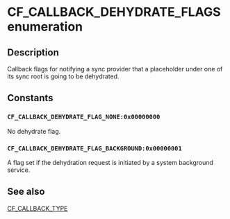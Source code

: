 # CF_CALLBACK_DEHYDRATE_FLAGS enumeration

## Description

Callback flags for notifying a sync provider that a placeholder under one of its sync root is going to be dehydrated.

## Constants

### `CF_CALLBACK_DEHYDRATE_FLAG_NONE:0x00000000`

No dehydrate flag.

### `CF_CALLBACK_DEHYDRATE_FLAG_BACKGROUND:0x00000001`

A flag set if the dehydration request is initiated by a system background service.

## See also

[CF_CALLBACK_TYPE](https://learn.microsoft.com/windows/win32/api/cfapi/ne-cfapi-cf_callback_type)